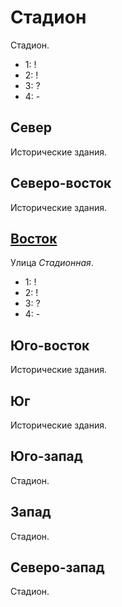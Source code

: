 # Стадион

Стадион.

* 1:    !
* 2:    !
* 3:    ?
* 4:    -

## Север

Исторические здания.

## Северо-восток

Исторические здания.

## [Восток](./520145.md)

Улица *Стадионная*.

* 1:    !
* 2:    !
* 3:    ?
* 4:    -

## Юго-восток

Исторические здания.

## Юг

Исторические здания.

## Юго-запад

Стадион.

## Запад

Стадион.

## Северо-запад

Стадион.

